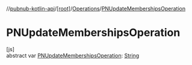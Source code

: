 //[pubnub-kotlin-api](../../../index.md)/[[root]](../index.md)/[Operations](index.md)/[PNUpdateMembershipsOperation](-p-n-update-memberships-operation.md)

# PNUpdateMembershipsOperation

[js]\
abstract var [PNUpdateMembershipsOperation](-p-n-update-memberships-operation.md): [String](https://kotlinlang.org/api/latest/jvm/stdlib/kotlin/-string/index.html)
